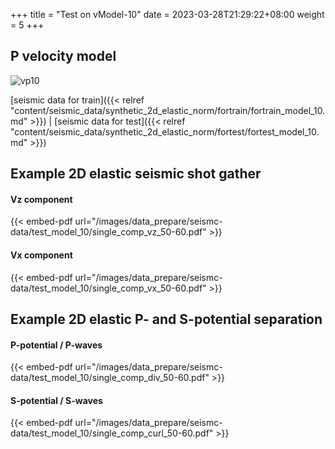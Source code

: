 +++
title = "Test on vModel-10"
date =  2023-03-28T21:29:22+08:00
weight = 5
+++

## P velocity model

![vp10](/images/data_prepare/velocity-model/vp_10.svg?width=40pc) 

[seismic data for train]({{< relref "content/seismic_data/synthetic_2d_elastic_norm/fortrain/fortrain_model_10.md" >}}) | 
[seismic data for test]({{< relref "content/seismic_data/synthetic_2d_elastic_norm/fortest/fortest_model_10.md" >}})

## Example 2D elastic seismic shot gather

#### Vz component 
{{< embed-pdf url="/images/data_prepare/seismc-data/test_model_10/single_comp_vz_50-60.pdf" >}}

#### Vx component
{{< embed-pdf url="/images/data_prepare/seismc-data/test_model_10/single_comp_vx_50-60.pdf" >}}

## Example 2D elastic P- and S-potential separation


#### P-potential / P-waves 
{{< embed-pdf url="/images/data_prepare/seismc-data/test_model_10/single_comp_div_50-60.pdf" >}}


#### S-potential / S-waves 
{{< embed-pdf url="/images/data_prepare/seismc-data/test_model_10/single_comp_curl_50-60.pdf" >}}


